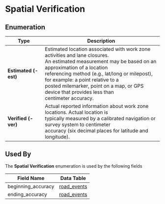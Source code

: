 # Spatial Verification

## Enumeration
Type | Description
--- | ---
**Estimated (-est)** | Estimated location associated with work zone activities and lane closures.<br>An estimated measurement may be based on an approximation of a location<br>referencing method (e.g., lat/long or milepost), for example: a point relative to a<br>posted milemarker, point on a map, or GPS device that provides less than<br>centimeter accuracy.
**Verified (-ver)** | Actual reported information about work zone locations. Actual location is<br>typically measured by a calibrated navigation or survey system to centimeter<br>accuracy (six decimal places for latitude and longitude).

## Used By
The **Spatial Verification** enumeration is used by the following fields

Field Name | Data Table
--- | ---
beginning_accuracy | [road_events](/feed-content/data-tables/road_events.md)
ending_accuracy | [road_events](/feed-content/data-tables/road_events.md)